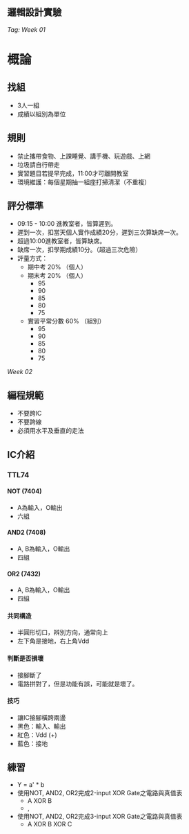 邏輯設計實驗
---

_Tag: Week 01_

# 概論

## 找組
- 3人一組
- 成績以組別為單位

## 規則
- 禁止攜帶食物、上課睡覺、講手機、玩遊戲、上網
- 垃圾請自行帶走
- 實習題目若提早完成，11:00才可離開教室
- 環境維護：每個星期抽一組座打掃清潔（不重複）

## 評分標準
- 09:15 - 10:00 進教室者，皆算遲到。
- 遲到一次，扣當天個人實作成績20分，遲到三次算缺席一次。
- 超過10:00進教室者，皆算缺席。
- 缺席一次，扣學期成績10分。（超過三次危險）
- 評量方式：
    - 期中考 20% （個人）
    - 期末考 20% （個人）
        - 95
        - 90
        - 85
        - 80
        - 75
    - 實習平常分數 60% （組別）
        - 95
        - 90
        - 85
        - 80
        - 75

_Week 02_

## 編程規範
- 不要跨IC
- 不要跨線
- 必須用水平及垂直的走法

## IC介紹
### TTL74
#### NOT (7404)
- A為輸入，O輸出
- 六組
#### AND2 (7408)
- A, B為輸入，O輸出
- 四組
#### OR2 (7432)
- A, B為輸入，O輸出
- 四組

#### 共同構造
- 半圓形切口，辨別方向，通常向上
- 左下角是接地，右上角Vdd

#### 判斷是否損壞
- 接腳斷了
- 電路拼對了，但是功能有誤，可能就是壞了。

#### 技巧
- 讓IC接腳橫跨兩邊
- 黑色：輸入、輸出
- 紅色：Vdd (+)
- 藍色：接地

## 練習
- Y = a' * b
- 使用NOT, AND2, OR2完成2-input XOR Gate之電路與真值表
    - A XOR B
    - ,
- 使用NOT, AND2, OR2完成3-input XOR Gate之電路與真值表
    - A XOR B XOR C